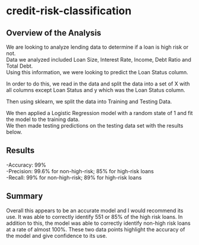 # credit-risk-classification

## Overview of the Analysis  

We are looking to analyze lending data to determine if a loan is high risk or not.  
Data we analyzed included Loan Size, Interest Rate, Income, Debt Ratio and Total Debt.  
Using this information, we were looking to predict the Loan Status column.  

In order to do this, we read in the data and split the data into a set of X with all columns except Loan Status and y which was the Loan Status column.  

Then using sklearn, we split the data into Training and Testing Data.  

We then applied a Logistic Regression model with a random state of 1 and fit the model to the training data.  
We then made testing predictions on the testing data set with the results below.  

## Results  

-Accuracy: 99%  
-Precision: 99.6% for non-high-risk; 85% for high-risk loans  
-Recall: 99% for non-high-risk; 89% for high-risk loans  

## Summary  

Overall this appears to be an accurate model and I would recommend its use. It was able to correctly identify 551 or 85% of the high risk loans. In addition to this, the model was able to correctly identify non-high risk loans at a rate of almost 100%. These two data points highlight the accuracy of the model and give confidence to its use.